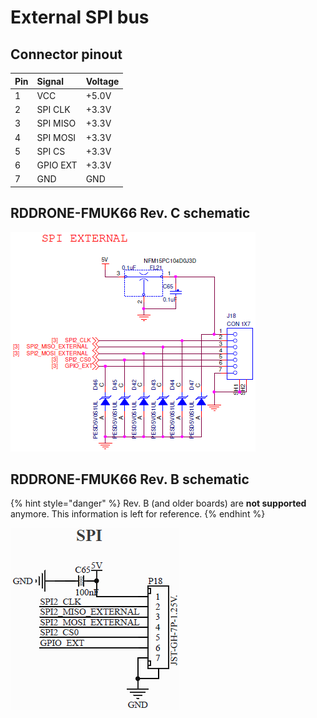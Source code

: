 # External SPI bus

## Connector pinout

| Pin | Signal | Voltage |
| :--- | :--- | :--- |
| 1 | VCC | +5.0V |
| 2 | SPI CLK | +3.3V |
| 3 | SPI MISO | +3.3V |
| 4 | SPI MOSI | +3.3V |
| 5 | SPI CS | +3.3V |
| 6 | GPIO EXT | +3.3V |
| 7 | GND | GND |

## RDDRONE-FMUK66 Rev. C schematic

![](../../.gitbook/assets/c-spi.png)

## RDDRONE-FMUK66 Rev. B schematic

{% hint style="danger" %}
Rev. B \(and older boards\) are **not supported** anymore. This information is left for reference.
{% endhint %}

![](../../.gitbook/assets/spi.png)

